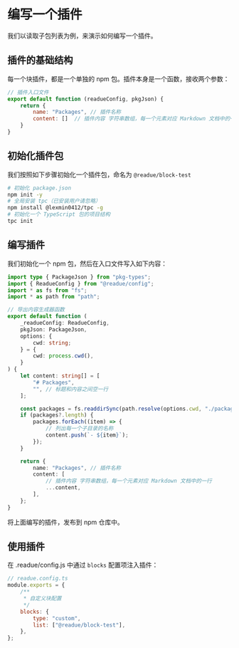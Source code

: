 # 编写一个插件

我们以读取子包列表为例，来演示如何编写一个插件。

## 插件的基础结构

每一个块插件，都是一个单独的 npm 包。插件本身是一个函数，接收两个参数：

```js
// 插件入口文件
export default function (readueConfig, pkgJson) {
	return {
		name: "Packages", // 插件名称
		content: []  // 插件内容 字符串数组，每一个元素对应 Markdown 文档中的一行
	}
}
```


## 初始化插件包

我们按照如下步骤初始化一个插件包，命名为 `@readue/block-test`

```bash
# 初始化 package.json
npm init -y
# 全局安装 tpc（已安装用户请忽略）
npm install @lexmin0412/tpc -g
# 初始化一个 TypeScript 包的项目结构
tpc init
```

## 编写插件

我们初始化一个 npm 包，然后在入口文件写入如下内容：

```ts
import type { PackageJson } from "pkg-types";
import { ReadueConfig } from "@readue/config";
import * as fs from "fs";
import * as path from "path";

// 导出内容生成器函数
export default function (
	_readueConfig: ReadueConfig,
	pkgJson: PackageJson,
	options: {
		cwd: string;
	} = {
		cwd: process.cwd(),
	}
) {
	let content: string[] = [
		"# Packages",
		"", // 标题和内容之间空一行
	];

	const packages = fs.readdirSync(path.resolve(options.cwd, "./packages"));
	if (packages?.length) {
		packages.forEach((item) => {
			// 列出每一个子目录的名称
			content.push(`- ${item}`);
		});
	}

	return {
		name: "Packages", // 插件名称
		content: [
			// 插件内容 字符串数组，每一个元素对应 Markdown 文档中的一行
			...content,
		],
	};
}
```

将上面编写的插件，发布到 npm 仓库中。

## 使用插件

在 .readue/config.js 中通过 `blocks` 配置项注入插件：

```js
// readue.config.ts
module.exports = {
	/**
	 * 自定义块配置
	 */
	blocks: {
		type: "custom",
		list: ["@readue/block-test"],
	},
};
```
